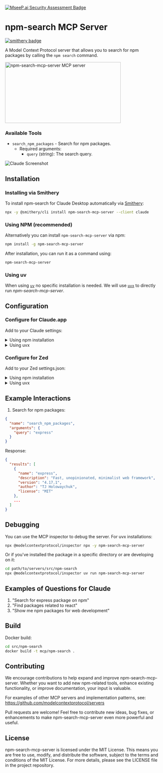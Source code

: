 [![MseeP.ai Security Assessment Badge](https://mseep.net/pr/btwiuse-npm-search-mcp-server-badge.png)](https://mseep.ai/app/btwiuse-npm-search-mcp-server)

# npm-search MCP Server
[![smithery badge](https://smithery.ai/badge/npm-search-mcp-server)](https://smithery.ai/server/npm-search-mcp-server)

A Model Context Protocol server that allows you to search for npm packages by calling the `npm search` command.

<a href="https://glama.ai/mcp/servers/yeb3luefvf"><img width="380" height="200" src="https://glama.ai/mcp/servers/yeb3luefvf/badge" alt="npm-search-mcp-server MCP server" /></a>

### Available Tools

- `search_npm_packages` - Search for npm packages.
  - Required arguments:
    - `query` (string): The search query.

![Claude Screenshot](./screenshot.png)

## Installation

### Installing via Smithery

To install npm-search for Claude Desktop automatically via [Smithery](https://smithery.ai/server/npm-search-mcp-server):

```bash
npx -y @smithery/cli install npm-search-mcp-server --client claude
```

### Using NPM (recommended)

Alternatively you can install `npm-search-mcp-server` via npm:

```bash
npm install -g npm-search-mcp-server
```

After installation, you can run it as a command using:

```bash
npm-search-mcp-server
```

### Using uv

When using [`uv`](https://docs.astral.sh/uv/) no specific installation is needed. We will
use [`uvx`](https://docs.astral.sh/uv/guides/tools/) to directly run *npm-search-mcp-server*.

## Configuration

### Configure for Claude.app

Add to your Claude settings:

<details>
<summary>Using npm installation</summary>

```json
"mcpServers": {
  "npm-search": {
    "command": "npx",
    "args": ["-y", "npm-search-mcp-server"]
  }
}
```
</details>

<details>
<summary>Using uvx</summary>

```json
"mcpServers": {
  "npm-search": {
    "command": "uvx",
    "args": ["npm-search-mcp-server"]
  }
}
```
</details>

### Configure for Zed

Add to your Zed settings.json:

<details>
<summary>Using npm installation</summary>

```json
"context_servers": {
  "npm-search-mcp-server": {
    "command": "npx",
    "args": ["-y", "npm-search-mcp-server"]
  }
},
```
</details>

<details>
<summary>Using uvx</summary>

```json
"context_servers": [
  "npm-search-mcp-server": {
    "command": "uvx",
    "args": ["npm-search-mcp-server"]
  }
],
```
</details>

## Example Interactions

1. Search for npm packages:
```json
{
  "name": "search_npm_packages",
  "arguments": {
    "query": "express"
  }
}
```
Response:
```json
{
  "results": [
    {
      "name": "express",
      "description": "Fast, unopinionated, minimalist web framework",
      "version": "4.17.1",
      "author": "TJ Holowaychuk",
      "license": "MIT"
    },
    ...
  ]
}
```

## Debugging

You can use the MCP inspector to debug the server. For uvx installations:

```bash
npx @modelcontextprotocol/inspector npx -y npm-search-mcp-server
```

Or if you've installed the package in a specific directory or are developing on it:

```bash
cd path/to/servers/src/npm-search
npx @modelcontextprotocol/inspector uv run npm-search-mcp-server
```

## Examples of Questions for Claude

1. "Search for express package on npm"
2. "Find packages related to react"
3. "Show me npm packages for web development"

## Build

Docker build:

```bash
cd src/npm-search
docker build -t mcp/npm-search .
```

## Contributing

We encourage contributions to help expand and improve npm-search-mcp-server. Whether you want to add new npm-related tools, enhance existing functionality, or improve documentation, your input is valuable.

For examples of other MCP servers and implementation patterns, see:
https://github.com/modelcontextprotocol/servers

Pull requests are welcome! Feel free to contribute new ideas, bug fixes, or enhancements to make npm-search-mcp-server even more powerful and useful.

## License

npm-search-mcp-server is licensed under the MIT License. This means you are free to use, modify, and distribute the software, subject to the terms and conditions of the MIT License. For more details, please see the LICENSE file in the project repository.
